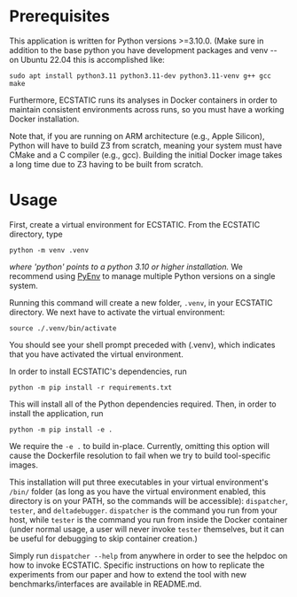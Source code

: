 # Prerequisites
This application is written for Python versions >=3.10.0. (Make sure in addition to the base python you have development packages and venv -- on Ubuntu 22.04 this is accomplished like:

```commandline
sudo apt install python3.11 python3.11-dev python3.11-venv g++ gcc make
```
Furthermore, 
ECSTATIC runs its analyses in Docker containers in order to maintain consistent
environments across runs, so you must have a working Docker installation.

Note that, if you are running on ARM architecture (e.g., Apple Silicon), Python will have to build Z3 from scratch, meaning your system must have CMake and a C compiler (e.g., gcc).
Building the initial Docker image takes a long time due to Z3 having to be built from scratch.

# Usage

First, create a virtual environment for ECSTATIC. From the ECSTATIC directory, type

`python -m venv .venv`

*where 'python' points to a python 3.10 or higher installation.*
We recommend using  [PyEnv](https://github.com/pyenv/pyenv) to manage
multiple Python versions on a single system.

Running this command will create a new folder, `.venv`, in your ECSTATIC directory. We next have to activate the virtual environment:

`source ./.venv/bin/activate`

You should see your shell prompt preceded with (.venv), which indicates that you have activated the virtual environment.

In order to install ECSTATIC's dependencies, run

`python -m pip install -r requirements.txt`

This will install all of the Python dependencies required. Then, in order to install
the application, run

`python -m pip install -e .`

We require the `-e .` to build in-place. Currently, omitting this option will cause the Dockerfile resolution to fail when we try to build tool-specific images.

This installation will put three executables in your virtual environment's `/bin/` folder (as long as you have the virtual environment enabled, this directory is on your PATH, so the commands will be accessible): `dispatcher`, `tester`, and `deltadebugger`.
`dispatcher` is the command you run from your host, while `tester` is the command you run from inside the Docker container (under normal usage, a user
will never invoke `tester` themselves, but it can be useful for debugging to skip
container creation.)

Simply run `dispatcher --help` from anywhere in order to see the helpdoc on how to
invoke ECSTATIC. Specific instructions on how to replicate the experiments from our paper and how to extend the tool with new benchmarks/interfaces are available in README.md.

